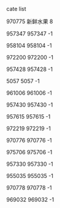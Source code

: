 cate list

970775 新鲜水果 8

957347 957347 -1

958104 958104 -1

972200 972200 -1

957428 957428 -1

5057 5057 -1

961006 961006 -1

957430 957430 -1

957615 957615 -1

972219 972219 -1

970776 970776 -1

975706 975706 -1

957330 957330 -1

955035 955035 -1

970778 970778 -1

969032 969032 -1

